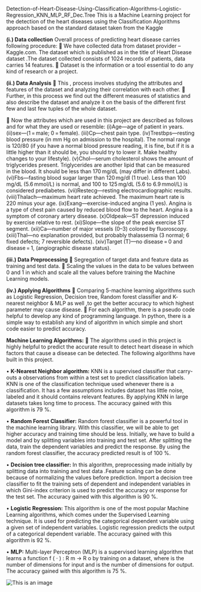 Detection-of-Heart-Disease-Using-Classification-Algorithms-Logistic-Regression_KNN_MLP_RF_Dec.Tree
This is a Machine Learning project for the detection of the heart diseases using the Classification Algorithms approach based on the standard dataset taken from the Kaggle


**(i.) Data collection** 
Overall process of predicting heart disease carries following procedure: 
	We have collected data from dataset provider –Kaggle.com. The dataset which is published  as in the title of Heart Disease dataset .The dataset collected consists of 1024 records of patients, data carries 14 features.
	Dataset is the information or a tool essential to do any kind of research or a project.


**(ii.) Data Analysis**
	This , process involves studying the attributes and features of the dataset and analyzing their correlation with each other.
	Further, in this process we find out the different measures of statistics and also describe the dataset and analyze it on the basis of the different first few and last few tuples of the whole dataset.


	Now the attributes which are used in this project are described as follows and for what they are used or resemble:
(i)Age—age of patient in years. 
(ii)sex—(1 = male; 0 = female).
(iii)Cp—chest pain type.
(iv)Trestbps—resting blood pressure (in mm Hg on admission to the hospital). The normal range is 120/80 (if you have a normal blood pressure reading, it is fine, but if it is a little higher than it should be, you should try to lower it. Make healthy changes to your lifestyle).
(v)Chol—serum cholesterol shows the amount of triglycerides present. Triglycerides are another lipid that can be measured in the blood. It should be less than 170 mg/dL (may differ in different Labs).
(vi)Fbs—fasting blood sugar larger than 120 mg/dl (1 true). Less than 100 mg/dL (5.6 mmol/L) is normal, and 100 to 125 mg/dL (5.6 to 6.9 mmol/L) is considered prediabetes.
(vii)Restecg—resting electrocardiographic results.
(viii)Thalach—maximum heart rate achieved. The maximum heart rate is 220 minus your age.
(ix)Exang—exercise-induced angina (1 yes). Angina is a type of chest pain caused by reduced blood flow to the heart. Angina is a symptom of coronary artery disease.
(x)Oldpeak—ST depression induced by exercise relative to rest.
(xi)Slope—the slope of the peak exercise ST segment.
(xii)Ca—number of major vessels (0–3) colored by fluoroscopy.
(xiii)Thal—no explanation provided, but probably thalassemia (3 normal; 6 fixed defects; 7 reversible defects).
(xiv)Target (T)—no disease = 0 and disease = 1, (angiographic disease status).


**(iii.)  Data Preprocessing** 
	Segregation of target data and feature data as training and test data. 
	Scaling the values in the data to be values between 0 and 1 in which and scale all the values before training the Machine Learning models.


**(iv.) Applying Algorithms**
	Comparing 5-machine learning algorithms such as Logistic Regression, Decision tree, Random forest classifier and K- nearest neighbor  & MLP as well ,to get the better accuracy to which highest parameter may cause disease. 
	For each algorithm, there is a pseudo code helpful to develop any kind of programming language. In python, there is a simple way to establish any kind of algorithm in which simple and short code easier to predict accuracy.


**Machine Learning Algorithms:** 
	The algorithms used in this project is highly helpful to predict the accurate result to detect heart disease in which factors that cause a disease can be detected. The following algorithms have built in this project. 


•	**K-Nearest Neighbor algorithm:** KNN is a supervised classifier that carry-outs a observations from within a test set to predict classification labels. KNN is one of the classification technique used whenever there is a classification. It has a few assumptions includes dataset has little noise, labeled and it should contains relevant features. By applying KNN in large datasets takes long time to process. The accuracy gained with this algorithm is 79 %. 


•	**Random Forest Classifier:** Random forest classifier is a powerful tool in the machine learning library. With this classifier, we will be able to get higher accuracy and training time should be less. Initially, we have to build a model and by splitting variables into training and test set. After splitting the data, train the dependent variables and predict the response. By using the random forest classifier, the accuracy predicted result is of 100 %.



•	**Decision tree classifier:** In this algorithm, preprocessing made initially by splitting data into training and test data .Feature scaling can be done because of normalizing the values before prediction. Import a decision tree classifier to fit the training sets of dependent and independent variables in which Gini-index criterion is used to predict the accuracy or response for the test set. The accuracy gained with this algorithm is 90 %.



•	**Logistic Regression:** This algorithm is one of the most popular Machine Learning algorithms, which comes under the Supervised Learning technique. It is used for predicting the categorical dependent variable using a given set of independent variables. Logistic regression predicts the output of a categorical dependent variable. The accuracy gained with this algorithm is 92 %.



•	**MLP:** Multi-layer Perceptron (MLP) is a supervised learning algorithm that learns a function f ( ⋅ ) : R m → R o by training on a dataset, where is the number of dimensions for input and is the number of dimensions for output. The accuracy gained with this algorithm is 75 %.


![This is an image](https://user-images.githubusercontent.com/100425990/160139323-400b12e2-bb80-4922-b323-389339c5b7e7.png)
